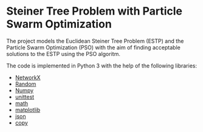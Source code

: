 # Steiner Tree Problem with Particle Swarm Optimization

The project models the Euclidean Steiner Tree Problem (ESTP) and the Particle Swarm Optimization (PSO) with 
the aim of finding acceptable solutions to the ESTP using the PSO algoritm.

The code is implemented in Python 3 with the help of the following libraries:

* [NetworkX](https://networkx.org/documentation/stable/index.html)
* [Random](https://docs.python.org/3/library/random.html)
* [Numpy](https://numpy.org)
* [unittest](https://docs.python.org/3/library/unittest.html) 
* [math](https://docs.python.org/3/library/math.html)
* [matplotlib](https://matplotlib.org)
* [json](https://docs.python.org/3/library/json.html)
* [copy](https://docs.python.org/3/library/copy.html)